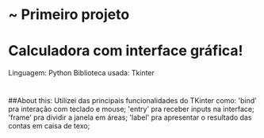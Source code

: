 # ~ Primeiro projeto

# Calculadora com interface gráfica!
Linguagem: Python
Biblioteca usada: Tkinter
#
##About this:
Utilizei das principais funcionalidades do TKinter como: 
'bind' pra interação com teclado e mouse; 
'entry' pra receber inputs na interface;
'frame' pra dividir a janela em áreas;
'label' pra apresentar o resultado das contas em caisa de texo;
